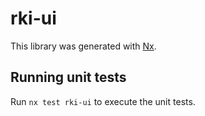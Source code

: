 # rki-ui

This library was generated with [Nx](https://nx.dev).

## Running unit tests

Run `nx test rki-ui` to execute the unit tests.
